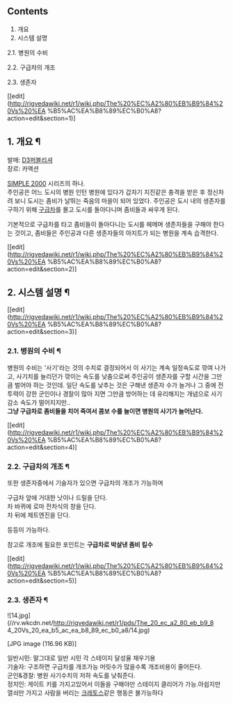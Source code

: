 ## Contents

    

1. 개요 
2. 시스템 설명 
    

2.1. 병원의 수비

2.2. 구급차의 개조

2.3. 생존자

[[edit](http://rigvedawiki.net/r1/wiki.php/The%20%EC%A2%80%EB%B9%84%20Vs%20%EA
%B5%AC%EA%B8%89%EC%B0%A8?action=edit&section=1)]

## 1. 개요 ¶

발매: [D3퍼블리셔](D3%ED%8D%BC%EB%B8%94%EB%A6%AC%EC%85%94.md)  
장르: 카액션

  

[SIMPLE 2000](SIMPLE%20%EC%8B%9C%EB%A6%AC%EC%A6%88.md) 시리즈의 하나.  
주인공은 어느 도시의 병원 인턴 병원에 있다가 갑자기 지진같은 충격을 받은 후 정신차려 보니 도시는 좀비가 날뛰는 죽음의 마을이 되어
있었다. 주인공은 도시 내의 생존자를 구하기 위해 [구급차](%EA%B5%AC%EA%B8%89%EC%B0%A8.md)를 몰고 도시를
돌아다니며 좀비들과 싸우게 된다.

  

기본적으로 구급차를 타고 좀비들이 돌아다니는 도시를 헤메며 생존자들을 구해야 한다는 것이고, 좀비들은 주인공과 다른 생존자들의 아지트가 되는
병원을 계속 습격한다.

  

[[edit](http://rigvedawiki.net/r1/wiki.php/The%20%EC%A2%80%EB%B9%84%20Vs%20%EA
%B5%AC%EA%B8%89%EC%B0%A8?action=edit&section=2)]

## 2. 시스템 설명 ¶

[[edit](http://rigvedawiki.net/r1/wiki.php/The%20%EC%A2%80%EB%B9%84%20Vs%20%EA
%B5%AC%EA%B8%89%EC%B0%A8?action=edit&section=3)]

### 2.1. 병원의 수비 ¶

병원의 수비는 '사기'라는 것의 수치로 결정되어서 이 사기는 계속 일정속도로 깎여 나가고, 사기치를 늘리던가 깎이는 속도를 낮춤으로써
주인공이 생존자를 구할 시간을 그만큼 벌어야 하는 것인데. 일단 속도를 낮추는 것은 구해낸 생존자 수가 늘거나 그 중에 전투력이 강한
군인이나 경찰이 많아 지면 그만큼 방어하는 데 유리해지는 개념으로 사기 감소 속도가 떨어지지만..  
**그냥 구급차로 좀비들을 치어 죽여서 콤보 수를 늘이면 병원의 사기가 늘어난다.**

  

[[edit](http://rigvedawiki.net/r1/wiki.php/The%20%EC%A2%80%EB%B9%84%20Vs%20%EA
%B5%AC%EA%B8%89%EC%B0%A8?action=edit&section=4)]

### 2.2. 구급차의 개조 ¶

또한 생존자중에서 기술자가 있으면 구급차의 개조가 가능하며

  

구급차 앞에 거대한 낫이나 드릴을 단다.  
차 바퀴에 로마 전차식의 창을 단다.  
차 뒤에 제트엔진을 단다.

  

등등이 가능하다.

  

참고로 개조에 필요한 포인트는 **구급차로 박살낸 좀비 킬수**

  

[[edit](http://rigvedawiki.net/r1/wiki.php/The%20%EC%A2%80%EB%B9%84%20Vs%20%EA
%B5%AC%EA%B8%89%EC%B0%A8?action=edit&section=5)]

### 2.3. 생존자 ¶

![14.jpg](//rv.wkcdn.net/http://rigvedawiki.net/r1/pds/The_20_ec_a2_80_eb_b9_8
4_20Vs_20_ea_b5_ac_ea_b8_89_ec_b0_a8/14.jpg)

[JPG image (116.96 KB)]

  

일반시민: 말그대로 일반 시민 각 스테이지 달성율 채우기용  
기술자: 구조하면 구급차를 개조가능 머릿수가 많을수록 개조비용이 줄어든다.  
군인&경찰: 병원 사기수치의 저하 속도를 낮춰준다.  
정치인: 게이트 키를 가지고있어서 이들을 구해야만 스테이지 클리어가 가능.아쉽지만 열쇠만 가지고 사람을 버리는
[크레토스](%ED%81%AC%EB%A0%88%ED%86%A0%EC%8A%A4.md)같은 행동은 불가능하다

